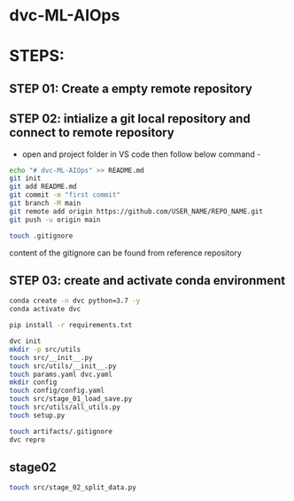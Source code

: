 # dvc-ML-AIOps
# STEPS:
## STEP 01: Create a empty remote repository


## STEP 02: intialize a git local repository and connect to remote repository

* open and project folder in VS code then follow below command -

```bash
echo "# dvc-ML-AIOps" >> README.md
git init
git add README.md
git commit -m "first commit"
git branch -M main
git remote add origin https://github.com/USER_NAME/REPO_NAME.git
git push -u origin main
```

```bash
touch .gitignore
```
content of the gitignore can be found from reference repository


## STEP 03: create and activate conda environment

```bash
conda create -n dvc python=3.7 -y
conda activate dvc
```

```bash
pip install -r requirements.txt
```

```bash
dvc init
mkdir -p src/utils
touch src/__init__.py
touch src/utils/__init__.py
touch params.yaml dvc.yaml
mkdir config
touch config/config.yaml
touch src/stage_01_load_save.py
touch src/utils/all_utils.py
touch setup.py
```

```bash
touch artifacts/.gitignore
dvc repro
```

## stage02
```bash
touch src/stage_02_split_data.py

```

